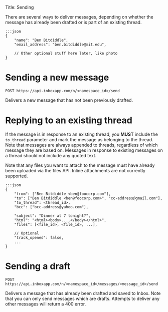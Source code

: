 Title: Sending


There are several ways to deliver messages, depending on whether the message has already been drafted or is part of an existing thread.

```
:::json
{
    "name": "Ben Bitdiddle",
    "email_address": "ben.bitdiddle@mit.edu",

    // Other optional stuff here later, like photo
}
```


# Sending a new message

    POST https://api.inboxapp.com/n/<namespace_id>/send

Delivers a new message that has not been previously drafted. 

# Replying to an existing thread

<a name="reply_thread"></a> If the message is in response to an existing thread, you **MUST** include the `to_thread` parameter and mark the message as belonging to the thread. Note that messages are always appended to threads, regardless of which message they are based on. Messages in response to existing messages on a thread should not include any quoted text.

Note that any files you want to attach to the message must have already been uploaded via the files API. Inline attachments are not currently supported.


```
:::json
{
    "from": ["Ben Bitdiddle <ben@foocorp.com"],
    "to": ["Ben Bitdiddle <ben@foocorp.com>", "cc-address@gmail.com"],
    "to_thread": <thread_id>,
    "bcc": ["bcc-address@yahoo.com"],
    
    "subject": "Dinner at 7 tonight?",
    "html": "<html><body>....</body></html>",
    "files": [<file_id>, <file_id>, ...],
    
    // Optional
    "track_opened": false,
    ...
}   
```

# Sending a draft

    POST https://api.inboxapp.com/n/<namespace_id>/messages/<message_id>/send

Delivers a message that has already been drafted and saved to Inbox. Note that you can only send messages which are drafts. Attempts to deliver any other messages will return a 400 error.
